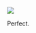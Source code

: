 ![](https://db-feed.s3.amazonaws.com/legacy/Screen_Shot_2017-10-25_at_5_39_00_PM-1508967593027.png)

Perfect.

